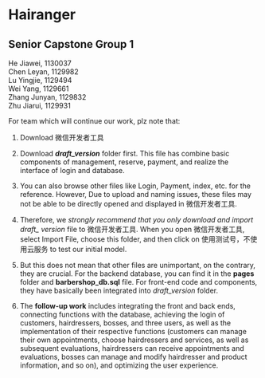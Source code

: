 # Hairanger
## Senior Capstone Group 1
  He Jiawei, 1130037  
  Chen Leyan, 1129982  
  Lu Yingjie, 1129494  
  Wei Yang, 1129661  
  Zhang Junyan, 1129832  
  Zhu Jiarui, 1129931  

For team which will continue our work, plz note that:

1. Download 微信开发者工具

2. Download ***draft_version*** folder first. This file has combine basic components of management, reserve, payment, and realize the interface of login and database.

3. You can also browse other files like Login, Payment, index, etc. for the reference. However, Due to upload and naming issues, these files may not be able to be directly opened and displayed in 微信开发者工具.

4. Therefore, we *strongly recommend that you only download and import draft_ version* file to 微信开发者工具. When you open 微信开发者工具, select Import File, choose this folder, and then click on 使用测试号，不使用云服务 to test our initial model.

5. But this does not mean that other files are unimportant, on the contrary, they are crucial. For the backend database, you can find it in the **pages** folder and **barbershop_db.sql** file. For front-end code and components, they have basically been integrated into *draft_version* folder.

6. The **follow-up work** includes integrating the front and back ends, connecting functions with the database, achieving the login of customers, hairdressers, bosses, and three users, as well as the implementation of their respective functions (customers can manage their own appointments, choose hairdressers and services, as well as subsequent evaluations, hairdressers can receive appointments and evaluations, bosses can manage and modify hairdresser and product information, and so on), and optimizing the user experience.
